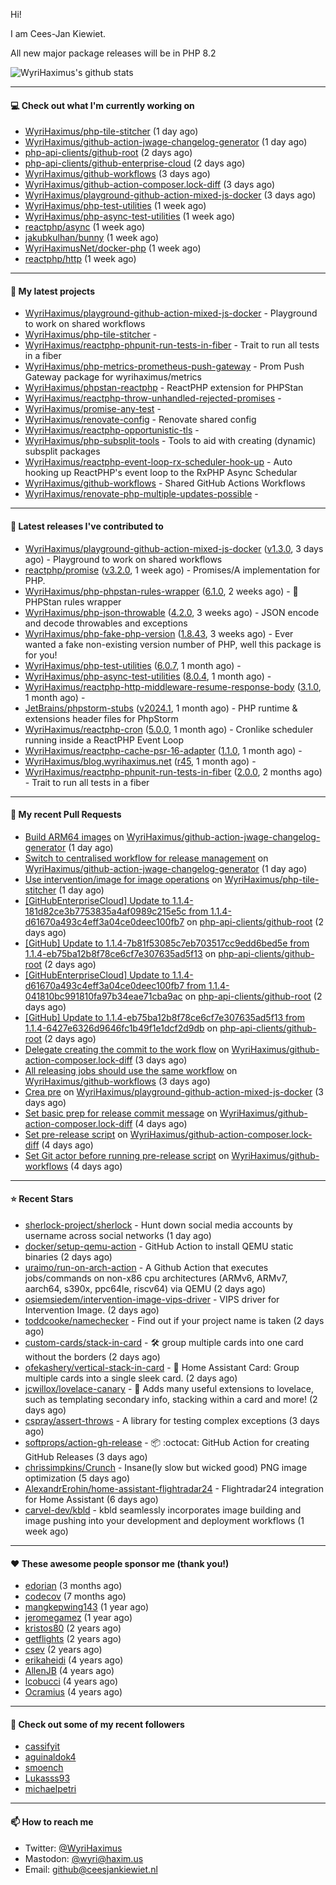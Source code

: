 Hi!

I am Cees-Jan Kiewiet.

All new major package releases will be in PHP 8.2

![WyriHaximus's github stats](https://github-readme-stats.vercel.app/api?username=WyriHaximus&show_icons=true)

---

#### 💻 Check out what I'm currently working on

- [WyriHaximus/php-tile-stitcher](https://github.com/WyriHaximus/php-tile-stitcher) (1 day ago)
- [WyriHaximus/github-action-jwage-changelog-generator](https://github.com/WyriHaximus/github-action-jwage-changelog-generator) (1 day ago)
- [php-api-clients/github-root](https://github.com/php-api-clients/github-root) (2 days ago)
- [php-api-clients/github-enterprise-cloud](https://github.com/php-api-clients/github-enterprise-cloud) (2 days ago)
- [WyriHaximus/github-workflows](https://github.com/WyriHaximus/github-workflows) (3 days ago)
- [WyriHaximus/github-action-composer.lock-diff](https://github.com/WyriHaximus/github-action-composer.lock-diff) (3 days ago)
- [WyriHaximus/playground-github-action-mixed-js-docker](https://github.com/WyriHaximus/playground-github-action-mixed-js-docker) (3 days ago)
- [WyriHaximus/php-test-utilities](https://github.com/WyriHaximus/php-test-utilities) (1 week ago)
- [WyriHaximus/php-async-test-utilities](https://github.com/WyriHaximus/php-async-test-utilities) (1 week ago)
- [reactphp/async](https://github.com/reactphp/async) (1 week ago)
- [jakubkulhan/bunny](https://github.com/jakubkulhan/bunny) (1 week ago)
- [WyriHaximusNet/docker-php](https://github.com/WyriHaximusNet/docker-php) (1 week ago)
- [reactphp/http](https://github.com/reactphp/http) (1 week ago)

---

#### 🌱 My latest projects

- [WyriHaximus/playground-github-action-mixed-js-docker](https://github.com/WyriHaximus/playground-github-action-mixed-js-docker) - Playground to work on shared workflows
- [WyriHaximus/php-tile-stitcher](https://github.com/WyriHaximus/php-tile-stitcher) - 
- [WyriHaximus/reactphp-phpunit-run-tests-in-fiber](https://github.com/WyriHaximus/reactphp-phpunit-run-tests-in-fiber) - Trait to run all tests in a fiber
- [WyriHaximus/php-metrics-prometheus-push-gateway](https://github.com/WyriHaximus/php-metrics-prometheus-push-gateway) - Prom Push Gateway package for wyrihaximus/metrics
- [WyriHaximus/phpstan-reactphp](https://github.com/WyriHaximus/phpstan-reactphp) - ReactPHP extension for PHPStan
- [WyriHaximus/reactphp-throw-unhandled-rejected-promises](https://github.com/WyriHaximus/reactphp-throw-unhandled-rejected-promises) - 
- [WyriHaximus/promise-any-test](https://github.com/WyriHaximus/promise-any-test) - 
- [WyriHaximus/renovate-config](https://github.com/WyriHaximus/renovate-config) - Renovate shared config
- [WyriHaximus/reactphp-opportunistic-tls](https://github.com/WyriHaximus/reactphp-opportunistic-tls) - 
- [WyriHaximus/php-subsplit-tools](https://github.com/WyriHaximus/php-subsplit-tools) - Tools to aid with creating (dynamic) subsplit packages
- [WyriHaximus/reactphp-event-loop-rx-scheduler-hook-up](https://github.com/WyriHaximus/reactphp-event-loop-rx-scheduler-hook-up) - Auto hooking up ReactPHP&#39;s event loop to the RxPHP Async Schedular
- [WyriHaximus/github-workflows](https://github.com/WyriHaximus/github-workflows) - Shared GitHub Actions Workflows
- [WyriHaximus/renovate-php-multiple-updates-possible](https://github.com/WyriHaximus/renovate-php-multiple-updates-possible) - 

---

#### 🔭 Latest releases I've contributed to

- [WyriHaximus/playground-github-action-mixed-js-docker](https://github.com/WyriHaximus/playground-github-action-mixed-js-docker) ([v1.3.0](https://github.com/WyriHaximus/playground-github-action-mixed-js-docker/releases/tag/v1.3.0), 3 days ago) - Playground to work on shared workflows
- [reactphp/promise](https://github.com/reactphp/promise) ([v3.2.0](https://github.com/reactphp/promise/releases/tag/v3.2.0), 1 week ago) - Promises/A implementation for PHP.
- [WyriHaximus/php-phpstan-rules-wrapper](https://github.com/WyriHaximus/php-phpstan-rules-wrapper) ([6.1.0](https://github.com/WyriHaximus/php-phpstan-rules-wrapper/releases/tag/6.1.0), 2 weeks ago) - 🌯 PHPStan rules wrapper
- [WyriHaximus/php-json-throwable](https://github.com/WyriHaximus/php-json-throwable) ([4.2.0](https://github.com/WyriHaximus/php-json-throwable/releases/tag/4.2.0), 3 weeks ago) - JSON encode and decode throwables and exceptions
- [WyriHaximus/php-fake-php-version](https://github.com/WyriHaximus/php-fake-php-version) ([1.8.43](https://github.com/WyriHaximus/php-fake-php-version/releases/tag/1.8.43), 3 weeks ago) - Ever wanted a fake non-existing version number of PHP, well this package is for you!
- [WyriHaximus/php-test-utilities](https://github.com/WyriHaximus/php-test-utilities) ([6.0.7](https://github.com/WyriHaximus/php-test-utilities/releases/tag/6.0.7), 1 month ago) - 
- [WyriHaximus/php-async-test-utilities](https://github.com/WyriHaximus/php-async-test-utilities) ([8.0.4](https://github.com/WyriHaximus/php-async-test-utilities/releases/tag/8.0.4), 1 month ago) - 
- [WyriHaximus/reactphp-http-middleware-resume-response-body](https://github.com/WyriHaximus/reactphp-http-middleware-resume-response-body) ([3.1.0](https://github.com/WyriHaximus/reactphp-http-middleware-resume-response-body/releases/tag/3.1.0), 1 month ago) - 
- [JetBrains/phpstorm-stubs](https://github.com/JetBrains/phpstorm-stubs) ([v2024.1](https://github.com/JetBrains/phpstorm-stubs/releases/tag/v2024.1), 1 month ago) - PHP runtime &amp; extensions header files for PhpStorm
- [WyriHaximus/reactphp-cron](https://github.com/WyriHaximus/reactphp-cron) ([5.0.0](https://github.com/WyriHaximus/reactphp-cron/releases/tag/5.0.0), 1 month ago) - Cronlike scheduler running inside a ReactPHP Event Loop
- [WyriHaximus/reactphp-cache-psr-16-adapter](https://github.com/WyriHaximus/reactphp-cache-psr-16-adapter) ([1.1.0](https://github.com/WyriHaximus/reactphp-cache-psr-16-adapter/releases/tag/1.1.0), 1 month ago) - 
- [WyriHaximus/blog.wyrihaximus.net](https://github.com/WyriHaximus/blog.wyrihaximus.net) ([r45](https://github.com/WyriHaximus/blog.wyrihaximus.net/releases/tag/r45), 1 month ago) - 
- [WyriHaximus/reactphp-phpunit-run-tests-in-fiber](https://github.com/WyriHaximus/reactphp-phpunit-run-tests-in-fiber) ([2.0.0](https://github.com/WyriHaximus/reactphp-phpunit-run-tests-in-fiber/releases/tag/2.0.0), 2 months ago) - Trait to run all tests in a fiber

---

#### 🔨 My recent Pull Requests

- [Build ARM64 images](https://github.com/WyriHaximus/github-action-jwage-changelog-generator/pull/54) on [WyriHaximus/github-action-jwage-changelog-generator](https://github.com/WyriHaximus/github-action-jwage-changelog-generator) (1 day ago)
- [Switch to centralised workflow for release management](https://github.com/WyriHaximus/github-action-jwage-changelog-generator/pull/53) on [WyriHaximus/github-action-jwage-changelog-generator](https://github.com/WyriHaximus/github-action-jwage-changelog-generator) (1 day ago)
- [Use intervention/image for image operations](https://github.com/WyriHaximus/php-tile-stitcher/pull/5) on [WyriHaximus/php-tile-stitcher](https://github.com/WyriHaximus/php-tile-stitcher) (1 day ago)
- [[GitHubEnterpriseCloud] Update to 1.1.4-181d82ce3b7753835a4af0989c215e5c from 1.1.4-d61670a493c4eff3a04ce0deec100fb7](https://github.com/php-api-clients/github-root/pull/1182) on [php-api-clients/github-root](https://github.com/php-api-clients/github-root) (2 days ago)
- [[GitHub] Update to 1.1.4-7b81f53085c7eb703517cc9edd6bed5e from 1.1.4-eb75ba12b8f78ce6cf7e307635ad5f13](https://github.com/php-api-clients/github-root/pull/1181) on [php-api-clients/github-root](https://github.com/php-api-clients/github-root) (2 days ago)
- [[GitHubEnterpriseCloud] Update to 1.1.4-d61670a493c4eff3a04ce0deec100fb7 from 1.1.4-041810bc991810fa97b34eae71cba9ac](https://github.com/php-api-clients/github-root/pull/1180) on [php-api-clients/github-root](https://github.com/php-api-clients/github-root) (2 days ago)
- [[GitHub] Update to 1.1.4-eb75ba12b8f78ce6cf7e307635ad5f13 from 1.1.4-6427e6326d9646fc1b49f1e1dcf2d9db](https://github.com/php-api-clients/github-root/pull/1179) on [php-api-clients/github-root](https://github.com/php-api-clients/github-root) (2 days ago)
- [Delegate creating the commit to the work flow](https://github.com/WyriHaximus/github-action-composer.lock-diff/pull/165) on [WyriHaximus/github-action-composer.lock-diff](https://github.com/WyriHaximus/github-action-composer.lock-diff) (3 days ago)
- [All releasing jobs should use the same workflow](https://github.com/WyriHaximus/github-workflows/pull/34) on [WyriHaximus/github-workflows](https://github.com/WyriHaximus/github-workflows) (3 days ago)
- [Crea pre](https://github.com/WyriHaximus/playground-github-action-mixed-js-docker/pull/6) on [WyriHaximus/playground-github-action-mixed-js-docker](https://github.com/WyriHaximus/playground-github-action-mixed-js-docker) (3 days ago)
- [Set basic prep for release commit message](https://github.com/WyriHaximus/github-action-composer.lock-diff/pull/164) on [WyriHaximus/github-action-composer.lock-diff](https://github.com/WyriHaximus/github-action-composer.lock-diff) (4 days ago)
- [Set pre-release script](https://github.com/WyriHaximus/github-action-composer.lock-diff/pull/163) on [WyriHaximus/github-action-composer.lock-diff](https://github.com/WyriHaximus/github-action-composer.lock-diff) (4 days ago)
- [Set Git actor before running pre-release script](https://github.com/WyriHaximus/github-workflows/pull/33) on [WyriHaximus/github-workflows](https://github.com/WyriHaximus/github-workflows) (4 days ago)

---

#### ⭐ Recent Stars

- [sherlock-project/sherlock](https://github.com/sherlock-project/sherlock) - Hunt down social media accounts by username across social networks (1 day ago)
- [docker/setup-qemu-action](https://github.com/docker/setup-qemu-action) - GitHub Action to install QEMU static binaries (2 days ago)
- [uraimo/run-on-arch-action](https://github.com/uraimo/run-on-arch-action) - A Github Action that executes jobs/commands on non-x86 cpu architectures (ARMv6, ARMv7, aarch64, s390x, ppc64le, riscv64) via QEMU (2 days ago)
- [osiemsiedem/intervention-image-vips-driver](https://github.com/osiemsiedem/intervention-image-vips-driver) - VIPS driver for Intervention Image. (2 days ago)
- [toddcooke/namechecker](https://github.com/toddcooke/namechecker) - Find out if your project name is taken (2 days ago)
- [custom-cards/stack-in-card](https://github.com/custom-cards/stack-in-card) - 🛠 group multiple cards into one card without the borders (2 days ago)
- [ofekashery/vertical-stack-in-card](https://github.com/ofekashery/vertical-stack-in-card) - 📐 Home Assistant Card: Group multiple cards into a single sleek card. (2 days ago)
- [jcwillox/lovelace-canary](https://github.com/jcwillox/lovelace-canary) - 🐤 Adds many useful extensions to lovelace, such as templating secondary info, stacking within a card and more! (2 days ago)
- [cspray/assert-throws](https://github.com/cspray/assert-throws) - A library for testing complex exceptions (3 days ago)
- [softprops/action-gh-release](https://github.com/softprops/action-gh-release) - 📦 :octocat: GitHub Action for creating GitHub Releases (3 days ago)
- [chrissimpkins/Crunch](https://github.com/chrissimpkins/Crunch) - Insane(ly slow but wicked good) PNG image optimization (5 days ago)
- [AlexandrErohin/home-assistant-flightradar24](https://github.com/AlexandrErohin/home-assistant-flightradar24) - Flightradar24 integration for Home Assistant (6 days ago)
- [carvel-dev/kbld](https://github.com/carvel-dev/kbld) - kbld seamlessly incorporates image building and image pushing into your development and deployment workflows (1 week ago)

---

#### ❤️ These awesome people sponsor me (thank you!)

- [edorian](https://github.com/edorian) (3 months ago)
- [codecov](https://github.com/codecov) (7 months ago)
- [mangkepwing143](https://github.com/mangkepwing143) (1 year ago)
- [jeromegamez](https://github.com/jeromegamez) (1 year ago)
- [kristos80](https://github.com/kristos80) (2 years ago)
- [getflights](https://github.com/getflights) (2 years ago)
- [csev](https://github.com/csev) (2 years ago)
- [erikaheidi](https://github.com/erikaheidi) (4 years ago)
- [AllenJB](https://github.com/AllenJB) (4 years ago)
- [lcobucci](https://github.com/lcobucci) (4 years ago)
- [Ocramius](https://github.com/Ocramius) (4 years ago)

---

#### 👯 Check out some of my recent followers

- [cassifyit](https://github.com/cassifyit)
- [aguinaldok4](https://github.com/aguinaldok4)
- [smoench](https://github.com/smoench)
- [Lukasss93](https://github.com/Lukasss93)
- [michaelpetri](https://github.com/michaelpetri)

---

#### 📫 How to reach me

- Twitter: [@WyriHaximus](https://twitter.com/WyriHaximus)
- Mastodon: [@wyri@haxim.us](https://toot-toot.wyrihaxim.us/@wyri)
- Email: [github@ceesjankiewiet.nl](mailto:github@ceesjankiewiet.nl)

